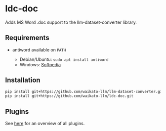 # ldc-doc
Adds MS Word .doc support to the llm-dataset-converter library.

## Requirements

* antiword available on `PATH`

  * Debian/Ubuntu: `sudo apt install antiword`
  * Windows: [Softpedia](https://www.softpedia.com/get/Office-tools/Other-Office-Tools/Antiword.shtml)


## Installation

```bash
pip install git+https://github.com/waikato-llm/llm-dataset-converter.git
pip install git+https://github.com/waikato-llm/ldc-doc.git
```

## Plugins

See [here](plugins/README.md) for an overview of all plugins.
